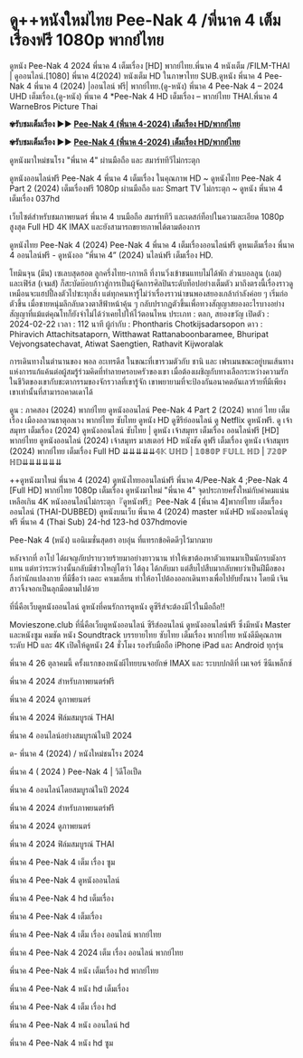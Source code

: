 <h1>ดู++หนังใหม่ไทย   Pee-Nak 4 /พี่นาค 4 เต็มเรื่องฟรี 1080p พากย์ไทย</h1>

ดูหนัง Pee-Nak 4  2024 พี่นาค 4 เต็มเรื่อง [HD] พากย์ไทย.พี่นาค 4 หนังเต็ม /FILM-THAI | ดูออนไลน์.[1080] พี่นาค 4(2024) หนังเต็ม HD ในภาษาไทย SUB.ดูหนัง พี่นาค 4 Pee-Nak 4  พี่นาค 4 (2024) |ออนไลน์ ฟรี| พากย์ไทย.(ดู-หนัง) พี่นาค 4 Pee-Nak 4  – 2024 UHD เต็มเรื่อง.(ดู-หนัง) พี่นาค 4 *Pee-Nak 4  HD เต็มเรื่อง – พากย์ไทย THAI.พี่นาค 4 WarneBros Picture Thai

**✾รับชมเต็มเรื่อง ▶▶ [Pee-Nak 4  (พี่นาค 4-2024) เต็มเรื่อง HD/พากย์ไทย](https://123cinephilejourney.xyz/th/movie/1172533/4)**

**✾รับชมเต็มเรื่อง ▶▶ [Pee-Nak 4  (พี่นาค 4-2024) เต็มเรื่อง HD/พากย์ไทย](https://123cinephilejourney.xyz/th/movie/1172533/4)**

ดูหนังมาใหม่ชนโรง "พี่นาค 4" ผ่านมือถือ และ สมาร์ททีวีไม่กระตุก

ดูหนังออนไลน์ฟรี Pee-Nak 4  พี่นาค 4 เต็มเรื่อง ในคุณภาพ HD ~ ดูหนังไทย Pee-Nak 4  Part 2 (2024) เต็มเรื่องฟรี 1080p ผ่านมือถือ และ Smart TV ไม่กระตุก ~ ดูหนัง พี่นาค 4 เต็มเรื่อง 037hd

เว็บไซต์สำหรับชมภาพยนตร์ พี่นาค 4 บนมือถือ สมาร์ททีวี และเดสก์ท็อปในความละเอียด 1080p สูงสุด Full HD 4K IMAX และยังสามารถขยายภาพได้ตามต้องการ

ดูหนังไทย Pee-Nak 4  (2024) Pee-Nak 4  พี่นาค 4 เต็มเรื่องออนไลน์ฟรี ดูหนเต็มเรื่อง พี่นาค 4 ออนไลน์ฟรี - ดูหนังออ “พี่นาค 4” (2024) นไลน์ฟรี เต็มเรื่อง HD.


โทมินจุน (มีน) เซเลบสุดฮอต ลูกครึ่งไทย-เกาหลี ที่งานวิ่งเข้าชนแทบไม่ได้พัก ส่วนบอลลูน (เอม) และเฟิร์ส (เจมส์) ก็สะบัดบ๊อบก้าวสู่การเป็นผู้จัดการศิลปินระดับท็อปอย่างเต็มตัว มาถึงตรงนี้เรื่องราวดูเหมือนจะแฮปปี้ลงตัวไปซะทุกสิ่ง แต่ทุกคนหารู้ไม่ว่าเรื่องราวน่าขนพองสยองเกล้ากำลังค่อย ๆ เริ่มก่อตัวขึ้น เมื่อชายหนุ่มลึกลับดวงตาสีฟ้าหน้าคุ้น ๆ กลับปรากฏตัวขึ้นเพื่อทวงสัญญาสยองอะไรบางอย่าง สัญญาที่แม้แต่คุณโทก็ยังจำไม่ได้ว่าเคยไปให้ไว้ตอนไหน
 ประเภท : ตลก, สยองขวัญ
 เปิดตัว : 2024-02-22
 เวลา : 112 นาที
 ผู้กำกับ : Phontharis Chotkijsadarsopon
 ดาว : Phiravich Attachitsataporn, Witthawat Rattanaboonbaramee, Bhuripat Vejvongsatechavat, Atiwat Saengtien, Rathavit Kijworalak


การเดินทางในตำนานของ พอล อะเทรดีส ในขณะที่เขารวมตัวกับ ชานิ และ เฟรเมนขณะอยู่บนเส้นทางแห่งการแก้แค้นต่อผู้สมรู้ร่วมคิดที่ทำลายครอบครัวของเขา เมื่อต้องเผชิญกับทางเลือกระหว่างความรักในชีวิตของเขากับชะตากรรมของจักรวาลที่เขารู้จัก เขาพยายามที่จะป้องกันอนาคตอันเลวร้ายที่มีเพียงเขาเท่านั้นที่สามารถคาดเดาได้

ดูน : ภาคสอง (2024) พากย์ไทย ดูหนังออนไลน์ Pee-Nak 4  Part 2 (2024) พากย์ ไทย เต็ม เรื่อง เมืองอลวนธาตุอลเวง พากย์ไทย ซับไทย ดูหนัง HD ดูซีรีย์ออนไลน์ ดู Netflix ดูหนังฟรี. ดู เจ้าสมุทร เต็มเรื่อง (2024) ดูหนังออนไลน์ ซับไทย | ดูหนัง เจ้าสมุทร เต็มเรื่อง ออนไลน์ฟรี [HD] พากย์ไทย ดูหนังออนไลน์ (2024) เจ้าสมุทร มาสเตอร์ HD หนังชัด ดูฟรี เต็มเรื่อง ดูหนัง เจ้าสมุทร (2024) พากย์ไทย เต็มเรื่อง Full HD ⇊⇊⇊⇊⇊𝟜𝕂 𝕌ℍ𝔻 | 𝟙𝟘𝟠𝟘ℙ 𝔽𝕌𝕃𝕃 ℍ𝔻 | 𝟟𝟚𝟘ℙ ℍ𝔻⇊⇊⇊⇊⇊⇊

++ดูหนังมาใหม่ พี่นาค 4 (2024) ดูหนังไทยออนไลน์ฟรี พี่นาค 4/Pee-Nak 4 ;Pee-Nak 4  [Full HD] พากย์ไทย 1080p เต็มเรื่อง ดูหนังมาใหม่ "พี่นาค 4" จุดประกายครั้งใหม่กับคำคมแน่นเหลือเกิน 4K หนังออนไลน์ไม่กระตุก『ดูหนังฟรี』Pee-Nak 4  [พี่นาค 4]พากย์ไทย เต็มเรื่อง ออนไลน์ (THAI-DUBBED) ดูหนังบนเว็บ พี่นาค 4 (2024) master หนังHD หนังออนไลน์ดูฟรี พี่นาค 4 (Thai Sub) 24-hd 123-hd 037hdmovie

Pee-Nak 4  (หนัง) แอนิเมชั่นสุดฮา อบอุ่น ที่แทรกข้อคิดดีๆไว้มากมาย

หลังจากที่ อาโป ได้ผจญภัยปราบวายร้ายมาอย่างยาวนาน ทำให้เขาต้องหาตัวแทนมาเป็นนักรบมังกรแทน แต่ทว่าระหว่างนั้นกลับมีข่าวใหญ่โตว่า ไต้ลุง ได้กลับมา แต่สืบไปสืบมากลับพบว่าเป็นฝีมือของกิ้งก่านักแปลงกาย ที่มีชื่อว่า เดอะ คาเมเลี่ยน ทำให้อาโปต้องออกเดินทางเพื่อไปยับยั้งนาง โดยมี เจิน สาวจิ้งจอกเป็นลุกมือตามไปด้วย

ที่นี่คือเว็บดูหนังออนไลน์ ดูหนังที่คนรักการดูหนัง ดูซีรีส์จะต้องมีไว้ในมือถือ!!

Movieszone.club ที่นี่คือเว็บดูหนังออนไลน์ ซีรีส์ออนไลน์ ดูหนังออนไลน์ฟรี ซึ่งมีหนัง Master และหนังซูม คมชัด หนัง Soundtrack บรรยายไทย ซับไทย เต็มเรื่อง พากย์ไทย หนังดีมีคุณภาพระดับ HD และ 4K เปิดให้ดูหนัง 24 ชั่วโมง รองรับมือถือ iPhone iPad และ Android ทุกรุ่น

พี่นาค 4 26 ตุลาคมนี้ ครั้งแรกของหนังผีไทยบนจอยักษ์ IMAX และ ระบบปกติที่ เมเจอร์ ซีนีเพล็กซ์

พี่นาค 4 2024 สำหรับภาพยนตร์ฟรี

พี่นาค 4 2024 ดูภาพยนตร์

พี่นาค 4 2024 ฟิล์มสมบูรณ์ THAI

พี่นาค 4 ออนไลน์อย่างสมบูรณ์ในปี 2024

ด- พี่นาค 4 (2024) / หนังใหม่ชนโรง 2024

พี่นาค 4 ( 2024 ) Pee-Nak 4  | วิดีโอเป็ด

พี่นาค 4 ออนไลน์โดยสมบูรณ์ในปี 2024

พี่นาค 4 2024 สำหรับภาพยนตร์ฟรี

พี่นาค 4 2024 ดูภาพยนตร์

พี่นาค 4 2024 ฟิล์มสมบูรณ์ THAI

พี่นาค 4 Pee-Nak 4  เต็ม เรื่อง ซูม

พี่นาค 4 Pee-Nak 4  ดูหนังออนไลน์

พี่นาค 4 Pee-Nak 4  hd เต็มเรื่อง

พี่นาค 4 Pee-Nak 4  เต็มเรื่อง

พี่นาค 4 Pee-Nak 4  เต็ม เรื่อง ออนไลน์ พากย์ไทย

พี่นาค 4 Pee-Nak 4  2024 เต็ม เรื่อง ออนไลน์ พากย์ไทย

พี่นาค 4 Pee-Nak 4  หนัง เต็มเรื่อง hd พากย์ไทย

พี่นาค 4 Pee-Nak 4  หนัง hd เต็มเรื่อง

พี่นาค 4 Pee-Nak 4  เต็ม เรื่อง hd

พี่นาค 4 Pee-Nak 4  หนัง ออนไลน์ hd

พี่นาค 4 Pee-Nak 4  หนัง hd ซูม
